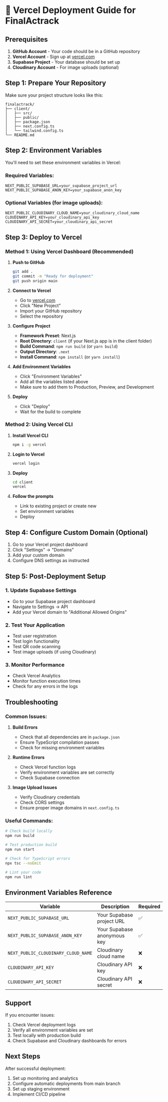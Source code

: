 # 🚀 Vercel Deployment Guide for FinalActrack

## Prerequisites

1. **GitHub Account** - Your code should be in a GitHub repository
2. **Vercel Account** - Sign up at [vercel.com](https://vercel.com)
3. **Supabase Project** - Your database should be set up
4. **Cloudinary Account** - For image uploads (optional)

## Step 1: Prepare Your Repository

Make sure your project structure looks like this:
```
finalactrack/
├── client/
│   ├── src/
│   ├── public/
│   ├── package.json
│   ├── next.config.ts
│   └── tailwind.config.ts
└── README.md
```

## Step 2: Environment Variables

You'll need to set these environment variables in Vercel:

### Required Variables:
```
NEXT_PUBLIC_SUPABASE_URL=your_supabase_project_url
NEXT_PUBLIC_SUPABASE_ANON_KEY=your_supabase_anon_key
```

### Optional Variables (for image uploads):
```
NEXT_PUBLIC_CLOUDINARY_CLOUD_NAME=your_cloudinary_cloud_name
CLOUDINARY_API_KEY=your_cloudinary_api_key
CLOUDINARY_API_SECRET=your_cloudinary_api_secret
```

## Step 3: Deploy to Vercel

### Method 1: Using Vercel Dashboard (Recommended)

1. **Push to GitHub**
   ```bash
   git add .
   git commit -m "Ready for deployment"
   git push origin main
   ```

2. **Connect to Vercel**
   - Go to [vercel.com](https://vercel.com)
   - Click "New Project"
   - Import your GitHub repository
   - Select the repository

3. **Configure Project**
   - **Framework Preset**: Next.js
   - **Root Directory**: `client` (if your Next.js app is in the client folder)
   - **Build Command**: `npm run build` (or `yarn build`)
   - **Output Directory**: `.next`
   - **Install Command**: `npm install` (or `yarn install`)

4. **Add Environment Variables**
   - Click "Environment Variables"
   - Add all the variables listed above
   - Make sure to add them to Production, Preview, and Development

5. **Deploy**
   - Click "Deploy"
   - Wait for the build to complete

### Method 2: Using Vercel CLI

1. **Install Vercel CLI**
   ```bash
   npm i -g vercel
   ```

2. **Login to Vercel**
   ```bash
   vercel login
   ```

3. **Deploy**
   ```bash
   cd client
   vercel
   ```

4. **Follow the prompts**
   - Link to existing project or create new
   - Set environment variables
   - Deploy

## Step 4: Configure Custom Domain (Optional)

1. Go to your Vercel project dashboard
2. Click "Settings" → "Domains"
3. Add your custom domain
4. Configure DNS settings as instructed

## Step 5: Post-Deployment Setup

### 1. Update Supabase Settings
- Go to your Supabase project dashboard
- Navigate to Settings → API
- Add your Vercel domain to "Additional Allowed Origins"

### 2. Test Your Application
- Test user registration
- Test login functionality
- Test QR code scanning
- Test image uploads (if using Cloudinary)

### 3. Monitor Performance
- Check Vercel Analytics
- Monitor function execution times
- Check for any errors in the logs

## Troubleshooting

### Common Issues:

1. **Build Errors**
   - Check that all dependencies are in `package.json`
   - Ensure TypeScript compilation passes
   - Check for missing environment variables

2. **Runtime Errors**
   - Check Vercel function logs
   - Verify environment variables are set correctly
   - Check Supabase connection

3. **Image Upload Issues**
   - Verify Cloudinary credentials
   - Check CORS settings
   - Ensure proper image domains in `next.config.ts`

### Useful Commands:

```bash
# Check build locally
npm run build

# Test production build
npm run start

# Check for TypeScript errors
npx tsc --noEmit

# Lint your code
npm run lint
```

## Environment Variables Reference

| Variable | Description | Required |
|----------|-------------|----------|
| `NEXT_PUBLIC_SUPABASE_URL` | Your Supabase project URL | ✅ |
| `NEXT_PUBLIC_SUPABASE_ANON_KEY` | Your Supabase anonymous key | ✅ |
| `NEXT_PUBLIC_CLOUDINARY_CLOUD_NAME` | Cloudinary cloud name | ❌ |
| `CLOUDINARY_API_KEY` | Cloudinary API key | ❌ |
| `CLOUDINARY_API_SECRET` | Cloudinary API secret | ❌ |

## Support

If you encounter issues:
1. Check Vercel deployment logs
2. Verify all environment variables are set
3. Test locally with production build
4. Check Supabase and Cloudinary dashboards for errors

## Next Steps

After successful deployment:
1. Set up monitoring and analytics
2. Configure automatic deployments from main branch
3. Set up staging environment
4. Implement CI/CD pipeline
